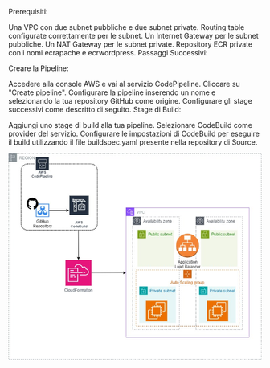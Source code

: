 Prerequisiti:

Una VPC con due subnet pubbliche e due subnet private.
Routing table configurate correttamente per le subnet.
Un Internet Gateway per le subnet pubbliche.
Un NAT Gateway per le subnet private.
Repository ECR private con i nomi ecrapache e ecrwordpress.
Passaggi Successivi:

Creare la Pipeline:

Accedere alla console AWS e vai al servizio CodePipeline.
Cliccare su "Create pipeline".
Configurare la pipeline inserendo un nome e selezionando la tua repository GitHub come origine.
Configurare gli stage successivi come descritto di seguito.
Stage di Build:

Aggiungi uno stage di build alla tua pipeline.
Selezionare CodeBuild come provider del servizio.
Configurare le impostazioni di CodeBuild per eseguire il build utilizzando il file buildspec.yaml presente nella repository di Source.


![DIAGRAM](ReadmeDiagram/InfrastractureAutomized.jpg)